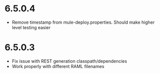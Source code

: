 # 6.5.0.4
* Remove timestamp from mule-deploy.properties. Should make higher level testing easier

# 6.5.0.3
* Fix issue with REST generation classpath/dependencies
* Work properly with different RAML filenames
